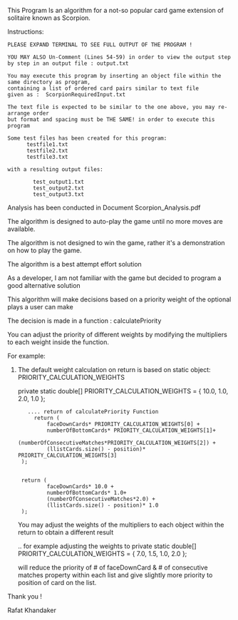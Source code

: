 This Program Is an algorithm for a not-so popular card game extension of solitaire known as Scorpion.

Instructions:

	PLEASE EXPAND TERMINAL TO SEE FULL OUTPUT OF THE PROGRAM !
	
	YOU MAY ALSO Un-Comment (Lines 54-59) in order to view the output step by step in an output file : output.txt 

    You may execute this program by inserting an object file within the same directory as program, 
    containing a list of ordered card pairs similar to text file
    given as :  ScorpionRequiredInput.txt
    
    The text file is expected to be similar to the one above, you may re-arrange order 
    but format and spacing must be THE SAME! in order to execute this program
    
    Some test files has been created for this program:
          testfile1.txt
          testfile2.txt
          testfile3.txt
    
    with a resulting output files:
    
    		test_output1.txt
    		test_output2.txt
    		test_output3.txt
    		
   Analysis has been conducted in Document Scorpion_Analysis.pdf
    

The algorithm is designed to auto-play the game until no more moves are available.

The algorithm is not designed to win the game, rather it's a demonstration on how to play the game.

The algorithm is a best attempt effort solution

As a developer, I am not familiar with the game but decided to program a good alternative solution 

This algorithm will make decisions based on a priority weight of the optional plays a user can make

The decision is made in a function : calculatePriority   

You can adjust the priority of different weights by modifying the multipliers to each weight inside the function.

For example:

1) The default weight calculation on return is based on static object: PRIORITY_CALCULATION_WEIGHTS

	private static double[] PRIORITY_CALCULATION_WEIGHTS = { 10.0, 1.0, 2.0, 1.0 };

          .... return of calculatePriority Function 
      		return (
				faceDownCards* PRIORITY_CALCULATION_WEIGHTS[0] + 
				numberOfBottomCards* PRIORITY_CALCULATION_WEIGHTS[1]+ 
				(numberOfConsecutiveMatches*PRIORITY_CALCULATION_WEIGHTS[2]) + 
				(llistCards.size() - position)* PRIORITY_CALCULATION_WEIGHTS[3]
		);
		
		
		return (
				faceDownCards* 10.0 + 
				numberOfBottomCards* 1.0+ 
				(numberOfConsecutiveMatches*2.0) + 
				(llistCards.size() - position)* 1.0
		);
		
      You may adjust the weights of the multipliers to each object within the return to obtain a different result
      
      .. for example adjusting the weights to 
	private static double[] PRIORITY_CALCULATION_WEIGHTS = { 7.0, 1.5, 1.0, 2.0 };
	
	will reduce the priority of # of faceDownCard & # of consecutive matches property within each list and give 
	slightly more priority to position of card on the list.
	
 	
 	
 Thank you !
 
 Rafat Khandaker
 